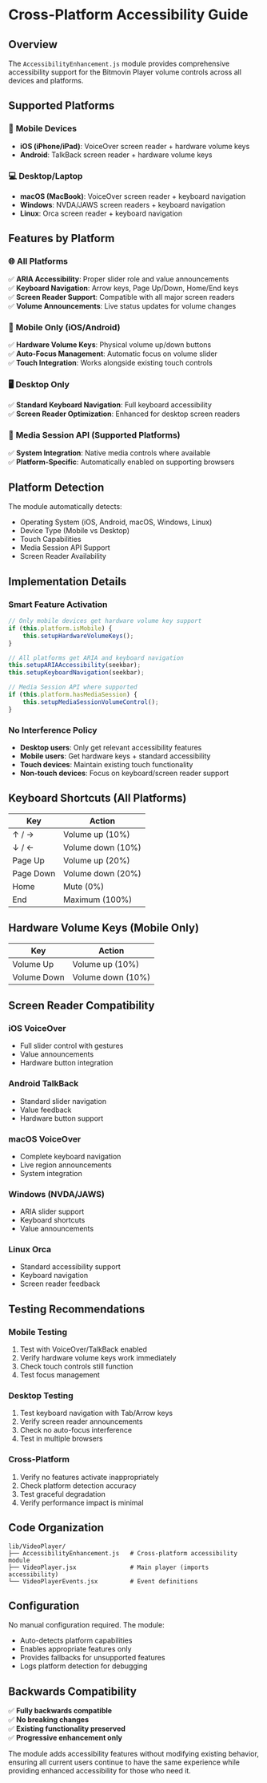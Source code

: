 # Cross-Platform Accessibility Guide

## Overview
The `AccessibilityEnhancement.js` module provides comprehensive accessibility support for the Bitmovin Player volume controls across all devices and platforms.

## Supported Platforms

### 📱 **Mobile Devices**
- **iOS (iPhone/iPad)**: VoiceOver screen reader + hardware volume keys
- **Android**: TalkBack screen reader + hardware volume keys

### 💻 **Desktop/Laptop**
- **macOS (MacBook)**: VoiceOver screen reader + keyboard navigation
- **Windows**: NVDA/JAWS screen readers + keyboard navigation  
- **Linux**: Orca screen reader + keyboard navigation

## Features by Platform

### 🌐 **All Platforms**
✅ **ARIA Accessibility**: Proper slider role and value announcements  
✅ **Keyboard Navigation**: Arrow keys, Page Up/Down, Home/End keys  
✅ **Screen Reader Support**: Compatible with all major screen readers  
✅ **Volume Announcements**: Live status updates for volume changes  

### 📱 **Mobile Only (iOS/Android)**  
✅ **Hardware Volume Keys**: Physical volume up/down buttons  
✅ **Auto-Focus Management**: Automatic focus on volume slider  
✅ **Touch Integration**: Works alongside existing touch controls  

### 🖥️ **Desktop Only**
✅ **Standard Keyboard Navigation**: Full keyboard accessibility  
✅ **Screen Reader Optimization**: Enhanced for desktop screen readers  

### 🎵 **Media Session API** (Supported Platforms)
✅ **System Integration**: Native media controls where available  
✅ **Platform-Specific**: Automatically enabled on supporting browsers  

## Platform Detection

The module automatically detects:
- Operating System (iOS, Android, macOS, Windows, Linux)
- Device Type (Mobile vs Desktop)
- Touch Capabilities
- Media Session API Support
- Screen Reader Availability

## Implementation Details

### Smart Feature Activation
```javascript
// Only mobile devices get hardware volume key support
if (this.platform.isMobile) {
    this.setupHardwareVolumeKeys();
}

// All platforms get ARIA and keyboard navigation
this.setupARIAAccessibility(seekbar);
this.setupKeyboardNavigation(seekbar);

// Media Session API where supported
if (this.platform.hasMediaSession) {
    this.setupMediaSessionVolumeControl();
}
```

### No Interference Policy
- **Desktop users**: Only get relevant accessibility features
- **Mobile users**: Get hardware keys + standard accessibility
- **Touch devices**: Maintain existing touch functionality
- **Non-touch devices**: Focus on keyboard/screen reader support

## Keyboard Shortcuts (All Platforms)

| Key | Action |
|-----|--------|
| ↑ / → | Volume up (10%) |
| ↓ / ← | Volume down (10%) |
| Page Up | Volume up (20%) |
| Page Down | Volume down (20%) |
| Home | Mute (0%) |
| End | Maximum (100%) |

## Hardware Volume Keys (Mobile Only)

| Key | Action |
|-----|--------|
| Volume Up | Volume up (10%) |
| Volume Down | Volume down (10%) |

## Screen Reader Compatibility

### iOS VoiceOver
- Full slider control with gestures
- Value announcements
- Hardware button integration

### Android TalkBack  
- Standard slider navigation
- Value feedback
- Hardware button support

### macOS VoiceOver
- Complete keyboard navigation
- Live region announcements
- System integration

### Windows (NVDA/JAWS)
- ARIA slider support
- Keyboard shortcuts
- Value announcements

### Linux Orca
- Standard accessibility support
- Keyboard navigation
- Screen reader feedback

## Testing Recommendations

### Mobile Testing
1. Test with VoiceOver/TalkBack enabled
2. Verify hardware volume keys work immediately
3. Check touch controls still function
4. Test focus management

### Desktop Testing  
1. Test keyboard navigation with Tab/Arrow keys
2. Verify screen reader announcements
3. Check no auto-focus interference
4. Test in multiple browsers

### Cross-Platform
1. Verify no features activate inappropriately
2. Check platform detection accuracy
3. Test graceful degradation
4. Verify performance impact is minimal

## Code Organization

```
lib/VideoPlayer/
├── AccessibilityEnhancement.js   # Cross-platform accessibility module
├── VideoPlayer.jsx               # Main player (imports accessibility)
└── VideoPlayerEvents.jsx         # Event definitions
```

## Configuration

No manual configuration required. The module:
- Auto-detects platform capabilities
- Enables appropriate features only
- Provides fallbacks for unsupported features
- Logs platform detection for debugging

## Backwards Compatibility

✅ **Fully backwards compatible**  
✅ **No breaking changes**  
✅ **Existing functionality preserved**  
✅ **Progressive enhancement only**  

The module adds accessibility features without modifying existing behavior, ensuring all current users continue to have the same experience while providing enhanced accessibility for those who need it.
